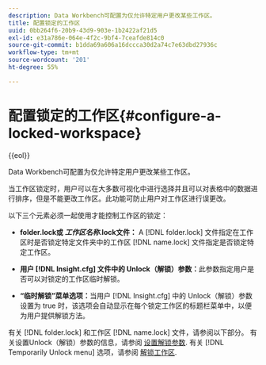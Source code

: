 ```yaml
---
description: Data Workbench可配置为仅允许特定用户更改某些工作区。
title: 配置锁定的工作区
uuid: 0bb264f6-20b9-43d9-903e-1b2422af21d5
exl-id: e31a786e-064e-4f2c-9bf4-7ceafde814c0
source-git-commit: b1dda69a606a16dccca30d2a74c7e63dbd27936c
workflow-type: tm+mt
source-wordcount: '201'
ht-degree: 55%

---
```


# 配置锁定的工作区{#configure-a-locked-workspace}

{{eol}}

Data Workbench可配置为仅允许特定用户更改某些工作区。

当工作区锁定时，用户可以在大多数可视化中进行选择并且可以对表格中的数据进行排序，但是不能更改工作区。此功能可防止用户对工作区进行误更改。

以下三个元素必须一起使用才能控制工作区的锁定：

* **folder.lock或 *工作区名称*.lock文件：** A [!DNL folder.lock] 文件指定在工作区时是否锁定特定文件夹中的工作区 [!DNL name.lock] 文件指定是否锁定特定工作区。

* **用户 [!DNL Insight.cfg] 文件中的 Unlock（解锁）参数：**&#x200B;此参数指定用户是否可以对锁定的工作区临时解锁。
* **“临时解锁”菜单选项：**&#x200B;当用户 [!DNL Insight.cfg] 中的 Unlock（解锁）参数设置为 true 时，该选项会自动显示在每个锁定工作区的标题栏菜单中，以便为用户提供解锁方法。

有关 [!DNL folder.lock] 和工作区 [!DNL name.lock] 文件，请参阅以下部分。 有关设置Unlock（解锁）参数的信息，请参阅 [设置解锁参数](../../../../home/c-get-started/c-intf-anlys-ftrs/c-config-locked-wkspc/c-unlck-param.md#concept-b018a85c6217489aa01b17845872df7f). 有关 [!DNL Temporarily Unlock menu] 选项，请参阅 [解锁工作区](../../../../home/c-get-started/c-work-worksp/c-unlock-wksp.md#concept-18ada952aecf45c79a806b31b294023e).
